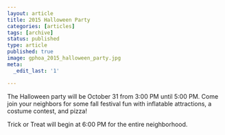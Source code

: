 ```yaml
---
layout: article
title: 2015 Halloween Party
categories: [articles]
tags: [archive]
status: published
type: article
published: true
image: gphoa_2015_halloween_party.jpg
meta:
  _edit_last: '1'

---
```


The Halloween party will be October 31 from 3:00 PM until 5:00 PM. Come join your neighbors for some fall festival fun with inflatable attractions, a costume contest, and pizza!

Trick or Treat will begin at 6:00 PM for the entire neighborhood.

